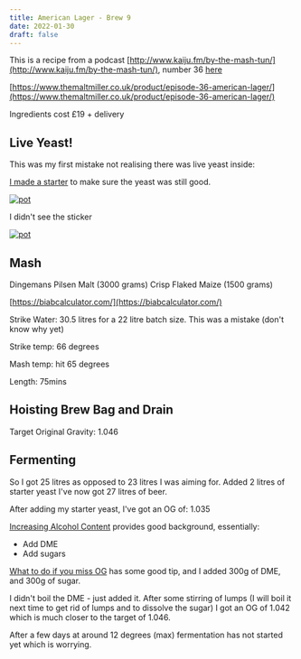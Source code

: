 ```yaml
---
title: American Lager - Brew 9
date: 2022-01-30
draft: false 
---
```




This is a recipe from a podcast [http://www.kaiju.fm/by-the-mash-tun/](http://www.kaiju.fm/by-the-mash-tun/), number 36 [here](https://www.kaiju.fm/by-the-mash-tun/36-american-lager/)


[https://www.themaltmiller.co.uk/product/episode-36-american-lager/](https://www.themaltmiller.co.uk/product/episode-36-american-lager/)

Ingredients cost £19 + delivery

## Live Yeast!

This was my first mistake not realising there was live yeast inside:

[I made a starter](/2022/02/03/yeast-starter/) to make sure the yeast was still good.


[![pot](/images/2021-12-30/live.jpg "pot")](/images/2021-12-30/live.jpg)

I didn't see the sticker

[![pot](/images/2021-12-30/wyeast.jpg "pot")](/images/2021-12-30/wyeast.jpg)

## Mash
Dingemans Pilsen Malt (3000 grams)
Crisp Flaked Maize (1500 grams)

[https://biabcalculator.com/](https://biabcalculator.com/) 

Strike Water: 30.5 litres for a 22 litre batch size. This was a mistake (don't know why yet)

Strike temp: 66 degrees

Mash temp: hit 65 degrees

Length: 75mins

## Hoisting Brew Bag and Drain

Target Original Gravity: 1.046

## Fermenting

So I got 25 litres as opposed to 23 litres I was aiming for. Added 2 litres of starter yeast I've now got 27 litres of beer.

After adding my starter yeast, I've got an OG of: 1.035

[Increasing Alcohol Content](https://www.northernbrewer.com/blogs/brewing-techniques/increasing-alcohol-content-of-beer-kits) provides good background, essentially:

- Add DME
- Add sugars

[What to do if you miss OG](https://www.altitudebrew.com/blogs/news/what-to-do-if-you-miss-your-original-gravity-numbers#:~:text=Assuming%20a%205%20gallon%20batch,lbs%20of%20DME%20to%20add.) has some good tip, and I added 300g of DME, and 300g of sugar.

I didn't boil the DME - just added it. After some stirring of lumps (I will boil it next time to get rid of lumps and to dissolve the sugar) I got an OG of 1.042 which is much closer to the target of 1.046. 

After a few days at around 12 degrees (max) fermentation has not started yet which is worrying.
